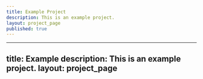 ```yaml
---
title: Example Project
description: This is an example project.
layout: project_page
published: true
---
```

---
title: Example
description: This is an example project.
layout: project_page
---